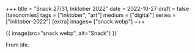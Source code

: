 +++
title = "Snack 27/31, Inktober 2022"
date = 2022-10-27
draft =  false
[taxonomies]
tags = ["inktober", "art"]
medium = ["digital"]
series = ["inktober-2022"]
[extra]
images= ["snack.webp"]
+++

{{ image(src="snack.webp", alt="Snack") }}

From life.

